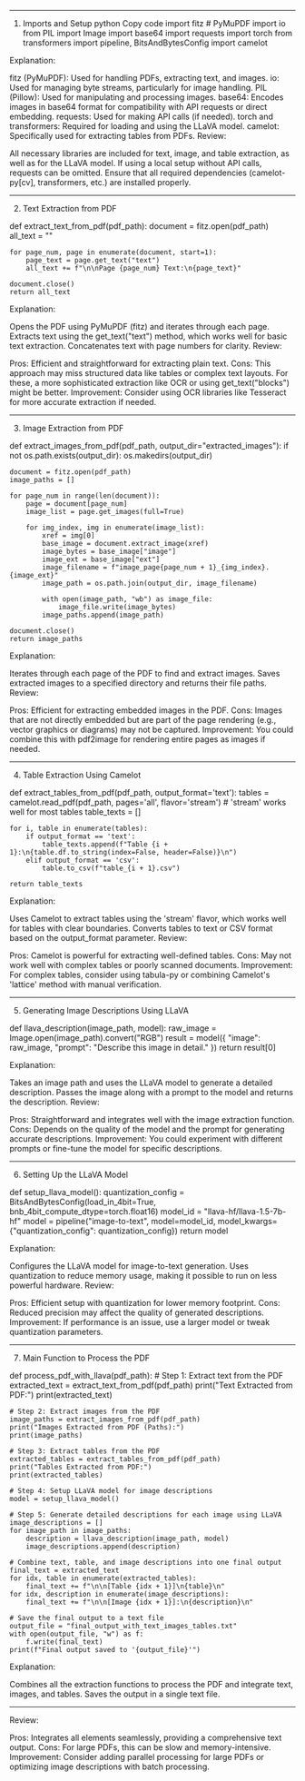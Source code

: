 
------------------------------------------------------------

1. Imports and Setup
python
Copy code
import fitz  # PyMuPDF
import io
from PIL import Image
import base64
import requests
import torch
from transformers import pipeline, BitsAndBytesConfig
import camelot


Explanation:

fitz (PyMuPDF): Used for handling PDFs, extracting text, and images.
io: Used for managing byte streams, particularly for image handling.
PIL (Pillow): Used for manipulating and processing images.
base64: Encodes images in base64 format for compatibility with API requests or direct embedding.
requests: Used for making API calls (if needed).
torch and transformers: Required for loading and using the LLaVA model.
camelot: Specifically used for extracting tables from PDFs.
Review:

All necessary libraries are included for text, image, and table extraction, as well as for the LLaVA model.
If using a local setup without API calls, requests can be omitted.
Ensure that all required dependencies (camelot-py[cv], transformers, etc.) are installed properly.

-----------------------------------------------------------------

2. Text Extraction from PDF

def extract_text_from_pdf(pdf_path):
    document = fitz.open(pdf_path)
    all_text = ""
    
    for page_num, page in enumerate(document, start=1):
        page_text = page.get_text("text")
        all_text += f"\n\nPage {page_num} Text:\n{page_text}"
    
    document.close()
    return all_text

Explanation:

Opens the PDF using PyMuPDF (fitz) and iterates through each page.
Extracts text using the get_text("text") method, which works well for basic text extraction.
Concatenates text with page numbers for clarity.
Review:

Pros: Efficient and straightforward for extracting plain text.
Cons: This approach may miss structured data like tables or complex text layouts. For these, a more sophisticated extraction like OCR or using get_text("blocks") might be better.
Improvement: Consider using OCR libraries like Tesseract for more accurate extraction if needed.

------------------------------------------------------------------------

3. Image Extraction from PDF

def extract_images_from_pdf(pdf_path, output_dir="extracted_images"):
    if not os.path.exists(output_dir):
        os.makedirs(output_dir)

    document = fitz.open(pdf_path)
    image_paths = []
    
    for page_num in range(len(document)):
        page = document[page_num]
        image_list = page.get_images(full=True)
        
        for img_index, img in enumerate(image_list):
            xref = img[0]
            base_image = document.extract_image(xref)
            image_bytes = base_image["image"]
            image_ext = base_image["ext"]
            image_filename = f"image_page{page_num + 1}_{img_index}.{image_ext}"
            image_path = os.path.join(output_dir, image_filename)
            
            with open(image_path, "wb") as image_file:
                image_file.write(image_bytes)
            image_paths.append(image_path)
    
    document.close()
    return image_paths

Explanation:

Iterates through each page of the PDF to find and extract images.
Saves extracted images to a specified directory and returns their file paths.
Review:

Pros: Efficient for extracting embedded images in the PDF.
Cons: Images that are not directly embedded but are part of the page rendering (e.g., vector graphics or diagrams) may not be captured.
Improvement: You could combine this with pdf2image for rendering entire pages as images if 
needed.


------------------------------------------------------------------------

4. Table Extraction Using Camelot

def extract_tables_from_pdf(pdf_path, output_format='text'):
    tables = camelot.read_pdf(pdf_path, pages='all', flavor='stream')  # 'stream' works well for most tables
    table_texts = []
    
    for i, table in enumerate(tables):
        if output_format == 'text':
            table_texts.append(f"Table {i + 1}:\n{table.df.to_string(index=False, header=False)}\n")
        elif output_format == 'csv':
            table.to_csv(f"table_{i + 1}.csv")
    
    return table_texts

Explanation:

Uses Camelot to extract tables using the 'stream' flavor, which works well for tables with clear boundaries.
Converts tables to text or CSV format based on the output_format parameter.
Review:

Pros: Camelot is powerful for extracting well-defined tables.
Cons: May not work well with complex tables or poorly scanned documents.
Improvement: For complex tables, consider using tabula-py or combining Camelot's 'lattice' method with manual verification.


----------------------------------------------------------------------

5. Generating Image Descriptions Using LLaVA

def llava_description(image_path, model):
    raw_image = Image.open(image_path).convert("RGB")
    result = model({
        "image": raw_image, 
        "prompt": "Describe this image in detail."
    })
    return result[0]

Explanation:

Takes an image path and uses the LLaVA model to generate a detailed description.
Passes the image along with a prompt to the model and returns the description.
Review:

Pros: Straightforward and integrates well with the image extraction function.
Cons: Depends on the quality of the model and the prompt for generating accurate descriptions.
Improvement: You could experiment with different prompts or fine-tune the model for specific descriptions.


----------------------------------------------------------------------

6. Setting Up the LLaVA Model

def setup_llava_model():
    quantization_config = BitsAndBytesConfig(load_in_4bit=True, bnb_4bit_compute_dtype=torch.float16)
    model_id = "llava-hf/llava-1.5-7b-hf"
    model = pipeline("image-to-text", model=model_id, model_kwargs={"quantization_config": quantization_config})
    return model

Explanation:

Configures the LLaVA model for image-to-text generation.
Uses quantization to reduce memory usage, making it possible to run on less powerful hardware.
Review:

Pros: Efficient setup with quantization for lower memory footprint.
Cons: Reduced precision may affect the quality of generated descriptions.
Improvement: If performance is an issue, use a larger model or tweak quantization parameters.


----------------------------------------------------------------------

7. Main Function to Process the PDF

def process_pdf_with_llava(pdf_path):
    # Step 1: Extract text from the PDF
    extracted_text = extract_text_from_pdf(pdf_path)
    print("Text Extracted from PDF:")
    print(extracted_text)
    
    # Step 2: Extract images from the PDF
    image_paths = extract_images_from_pdf(pdf_path)
    print("Images Extracted from PDF (Paths):")
    print(image_paths)
    
    # Step 3: Extract tables from the PDF
    extracted_tables = extract_tables_from_pdf(pdf_path)
    print("Tables Extracted from PDF:")
    print(extracted_tables)

    # Step 4: Setup LLaVA model for image descriptions
    model = setup_llava_model()

    # Step 5: Generate detailed descriptions for each image using LLaVA
    image_descriptions = []
    for image_path in image_paths:
        description = llava_description(image_path, model)
        image_descriptions.append(description)
    
    # Combine text, table, and image descriptions into one final output
    final_text = extracted_text
    for idx, table in enumerate(extracted_tables):
        final_text += f"\n\n[Table {idx + 1}]\n{table}\n"
    for idx, description in enumerate(image_descriptions):
        final_text += f"\n\n[Image {idx + 1}]:\n{description}\n"
    
    # Save the final output to a text file
    output_file = "final_output_with_text_images_tables.txt"
    with open(output_file, "w") as f:
        f.write(final_text)
    print(f"Final output saved to '{output_file}'")

Explanation:

Combines all the extraction functions to process the PDF and integrate text, images, and tables.
Saves the output in a single text file.


-----------------------------------------------------------------------

Review:

Pros: Integrates all elements seamlessly, providing a comprehensive text output.
Cons: For large PDFs, this can be slow and memory-intensive.
Improvement: Consider adding parallel processing for large PDFs or optimizing image descriptions with batch processing.
